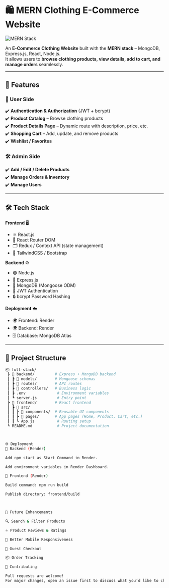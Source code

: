# 🛍️ MERN Clothing E-Commerce Website  
![MERN Stack](https://img.shields.io/badge/MERN-Full%20Stack-orange)  

An **E-Commerce Clothing Website** built with the **MERN stack** – MongoDB, Express.js, React, Node.js.  
It allows users to **browse clothing products, view details, add to cart, and manage orders** seamlessly.  

---

## 🚀 Features  

### 👤 User Side  
✔️ **Authentication & Authorization** (JWT + bcrypt)  
✔️ **Product Catalog** – Browse clothing products  
✔️ **Product Details Page** – Dynamic route with description, price, etc.  
✔️ **Shopping Cart** – Add, update, and remove products  
✔️ **Wishlist / Favorites**  

### 🛠️ Admin Side  
✔️ **Add / Edit / Delete Products**  
✔️ **Manage Orders & Inventory**  
✔️ **Manage Users**  

---

## 🛠️ Tech Stack  

**Frontend** 🖥️  
- ⚛️ React.js  
- 🔀 React Router DOM  
- 🗂️ Redux / Context API (state management)  
- 🎨 TailwindCSS / Bootstrap  

**Backend** ⚙️  
- 🟢 Node.js  
- 🚏 Express.js  
- 🍃 MongoDB (Mongoose ODM)  
- 🔑 JWT Authentication  
- 🔒 bcrypt Password Hashing  

**Deployment** ☁️  
- 🌍 Frontend: Render  
- 🌍 Backend: Render  
- 🗄️ Database: MongoDB Atlas  

---

## 📂 Project Structure  

```bash
📦 full-stack/
 ┣ 📂 backend/         # Express + MongoDB backend
 ┃ ┣ 📂 models/        # Mongoose schemas
 ┃ ┣ 📂 routes/        # API routes
 ┃ ┣ 📂 controllers/   # Business logic
 ┃ ┣ .env              # Environment variables
 ┃ ┗ server.js         # Entry point
 ┣ 📂 frontend/        # React frontend
 ┃ ┣ 📂 src/
 ┃ ┃ ┣ 📂 components/  # Reusable UI components
 ┃ ┃ ┣ 📂 pages/       # App pages (Home, Product, Cart, etc.)
 ┃ ┃ ┗ App.js          # Routing setup
 ┗ README.md           # Project documentation



🌐 Deployment
🔹 Backend (Render)

Add npm start as Start Command in Render.

Add environment variables in Render Dashboard.

🔹 Frontend (Render)

Build command: npm run build

Publish directory: frontend/build



📌 Future Enhancements

🔍 Search & Filter Products

⭐ Product Reviews & Ratings

📱 Better Mobile Responsiveness

🛒 Guest Checkout

📦 Order Tracking

🤝 Contributing

Pull requests are welcome!
For major changes, open an issue first to discuss what you’d like to change.

